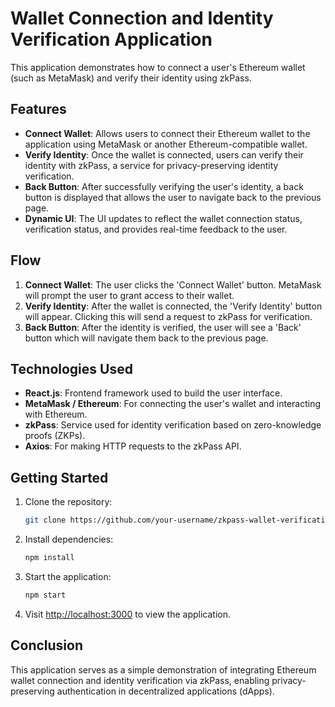 
# Wallet Connection and Identity Verification Application

This application demonstrates how to connect a user's Ethereum wallet (such as MetaMask) and verify their identity using zkPass.

## Features

- **Connect Wallet**: Allows users to connect their Ethereum wallet to the application using MetaMask or another Ethereum-compatible wallet. 
- **Verify Identity**: Once the wallet is connected, users can verify their identity with zkPass, a service for privacy-preserving identity verification.
- **Back Button**: After successfully verifying the user's identity, a back button is displayed that allows the user to navigate back to the previous page.
- **Dynamic UI**: The UI updates to reflect the wallet connection status, verification status, and provides real-time feedback to the user.

## Flow

1. **Connect Wallet**: The user clicks the 'Connect Wallet' button. MetaMask will prompt the user to grant access to their wallet.
2. **Verify Identity**: After the wallet is connected, the 'Verify Identity' button will appear. Clicking this will send a request to zkPass for verification.
3. **Back Button**: After the identity is verified, the user will see a 'Back' button which will navigate them back to the previous page.

## Technologies Used

- **React.js**: Frontend framework used to build the user interface.
- **MetaMask / Ethereum**: For connecting the user's wallet and interacting with Ethereum.
- **zkPass**: Service used for identity verification based on zero-knowledge proofs (ZKPs).
- **Axios**: For making HTTP requests to the zkPass API.

## Getting Started

1. Clone the repository:
   ```bash
   git clone https://github.com/your-username/zkpass-wallet-verification.git
   ```

2. Install dependencies:
   ```bash
   npm install
   ```

3. Start the application:
   ```bash
   npm start
   ```

4. Visit [http://localhost:3000](http://localhost:3000) to view the application.

## Conclusion

This application serves as a simple demonstration of integrating Ethereum wallet connection and identity verification via zkPass, enabling privacy-preserving authentication in decentralized applications (dApps).
